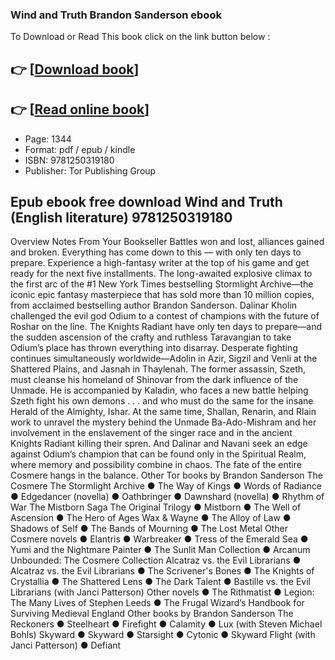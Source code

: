 ### Wind and Truth Brandon Sanderson ebook

To Download or Read This book click on the link button below :

## 👉  [**[Download book](http://filesbooks.info/download.php?group=book&from=github.com&id=717079&lnk=1064 "Download book")**]

## 👉  [**[Read online book](http://filesbooks.info/download.php?group=book&from=github.com&id=717079&lnk=1064 "Read online book")**]


* Page: 1344
* Format: pdf / epub / kindle
* ISBN: 9781250319180
* Publisher: Tor Publishing Group



## Epub ebook free download Wind and Truth (English literature) 9781250319180 


Overview
Notes From Your Bookseller Battles won and lost, alliances gained and broken. Everything has come down to this — with only ten days to prepare. Experience a high-fantasy writer at the top of his game and get ready for the next five installments. The long-awaited explosive climax to the first arc of the #1 New York Times bestselling Stormlight Archive—the iconic epic fantasy masterpiece that has sold more than 10 million copies, from acclaimed bestselling author Brandon Sanderson. Dalinar Kholin challenged the evil god Odium to a contest of champions with the future of Roshar on the line. The Knights Radiant have only ten days to prepare—and the sudden ascension of the crafty and ruthless Taravangian to take Odium’s place has thrown everything into disarray. Desperate fighting continues simultaneously worldwide—Adolin in Azir, Sigzil and Venli at the Shattered Plains, and Jasnah in Thaylenah. The former assassin, Szeth, must cleanse his homeland of Shinovar from the dark influence of the Unmade. He is accompanied by Kaladin, who faces a new battle helping Szeth fight his own demons . . . and who must do the same for the insane Herald of the Almighty, Ishar. At the same time, Shallan, Renarin, and Rlain work to unravel the mystery behind the Unmade Ba-Ado-Mishram and her involvement in the enslavement of the singer race and in the ancient Knights Radiant killing their spren. And Dalinar and Navani seek an edge against Odium’s champion that can be found only in the Spiritual Realm, where memory and possibility combine in chaos. The fate of the entire Cosmere hangs in the balance. Other Tor books by Brandon Sanderson The Cosmere The Stormlight Archive ● The Way of Kings ● Words of Radiance ● Edgedancer (novella) ● Oathbringer ● Dawnshard (novella) ● Rhythm of War The Mistborn Saga The Original Trilogy ● Mistborn ● The Well of Ascension ● The Hero of Ages Wax &amp; Wayne ● The Alloy of Law ● Shadows of Self ● The Bands of Mourning ● The Lost Metal Other Cosmere novels ● Elantris ● Warbreaker ● Tress of the Emerald Sea ● Yumi and the Nightmare Painter ● The Sunlit Man Collection ● Arcanum Unbounded: The Cosmere Collection Alcatraz vs. the Evil Librarians ● Alcatraz vs. the Evil Librarians ● The Scrivener&#039;s Bones ● The Knights of Crystallia ● The Shattered Lens ● The Dark Talent ● Bastille vs. the Evil Librarians (with Janci Patterson) Other novels ● The Rithmatist ● Legion: The Many Lives of Stephen Leeds ● The Frugal Wizard’s Handbook for Surviving Medieval England Other books by Brandon Sanderson The Reckoners ● Steelheart ● Firefight ● Calamity ● Lux (with Steven Michael Bohls) Skyward ● Skyward ● Starsight ● Cytonic ● Skyward Flight (with Janci Patterson) ● Defiant




